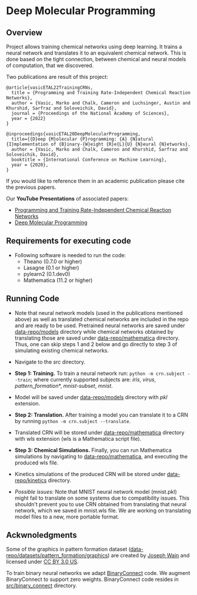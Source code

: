 # Deep Molecular Programming

## Overview
Project allows training chemical networks using deep learning. It
trains a neural network and translates it to an equivalent chemical
network. This is done based on the tight connection, between chemical
and neural models of computation, that we discovered.

Two publications are result of this project: 

```
@article{vasicETAL22TrainingCRNs,
  title = {Programming and Training Rate-Independent Chemical Reaction Networks},
  author = {Vasic, Marko and Chalk, Cameron and Luchsinger, Austin and Khurshid, Sarfraz and Soloveichik, David},
  journal = {Proceedings of the National Academy of Sciences},
  year = {2022}
}

@inproceedings{vasicETAL20DeepMolecularProgramming,
  title={{D}eep {M}olecular {P}rogramming: {A} {N}atural {I}mplementation of {B}inary-{W}eight {R}e{L}{U} {N}eural {N}etworks},
  author = {Vasic, Marko and Chalk, Cameron and Khurshid, Sarfraz and Soloveichik, David},
  booktitle = {International Conference on Machine Learning},
  year = {2020},
}
```
If you would like to reference them in an academic publication please
cite the previous papers.

Our **YouTube Presentations** of associated papers:
- [Programming and Training Rate-Independent Chemical Reaction Networks](https://www.youtube.com/watch?v=OWtrPTaIvXM)
- [Deep Molecular Programming](https://www.youtube.com/watch?v=kf-0FLZyoNk)

## Requirements for executing code
- Following software is needed to run the code:
    * Theano (0.7.0 or higher)
    * Lasagne (0.1 or higher)
    * pylearn2 (0.1.dev0)
    * Mathematica (11.2 or higher)

## Running Code
- Note that neural network models (used in the publications mentioned
  above) as well as translated chemical networks are included in the
  repo and are ready to be used. Pretrained neural networks are saved
  under
  [data-repo/models](https://github.com/marko-vasic/dmp/tree/main/data-repo/models)
  directory while chemical networks obtained by translating those are
  saved under
  [data-repo/mathematica](https://github.com/marko-vasic/dmp/tree/main/data-repo/mathematica)
  directory. Thus, one can skip steps 1 and 2 below and go directly to
  step 3 of simulating existing chemical networks.

- Navigate to the *src* directory.

- **Step 1: Training.** To train a neural network run: ```python -m
  crn.subject --train```; where currently supported subjects are:
  *iris*, *virus*, *pattern_formation**, *mnist-subset*, *mnist*.

- Model will be saved under
  [data-repo/models](https://github.com/marko-vasic/dmp/tree/main/data-repo/models)
  directory with *pkl* extension.

- **Step 2: Translation.** After training a model you can translate it
  to a CRN by running ```python -m crn.subject --translate```.

- Translated CRN will be stored under
  [data-repo/mathematica](https://github.com/marko-vasic/dmp/tree/main/data-repo/mathematica)
  directory with *wls* extension (wls is a Mathematica script file).

- **Step 3: Chemical Simulations.** Finally, you can run Mathematica
  simulations by navigating to
  [data-repo/mathematica](https://github.com/marko-vasic/dmp/tree/main/data-repo/mathematica),
  and executing the produced wls file.

- Kinetics simulations of the produced CRN will be stored under
  [data-repo/kinetics](https://github.com/marko-vasic/dmp/tree/main/data-repo/kinetics)
  directory.

- *Possible issues:* Note that MNIST neural network model (mnist.pkl)
  might fail to translate on some systems due to compatibility
  issues. This shouldn't prevent you to use CRN obtained from
  translating that neural network, which we saved in mnist.wls
  file. We are working on translating model files to a new, more
  portable format.

## Ackwnoledgments
Some of the graphics in pattern formation dataset
([data-repo/datasets/pattern_formation/graphics](https://github.com/marko-vasic/dmp/tree/main/data-repo/datasets/pattern_formation/graphics))
are created by [Joseph Wain](http://penandthink.com) and licensed
under [CC BY 3.0 US](http://creativecommons.org/licenses/by/3.0/us/).

To train binary neural networks we adapt
[BinaryConnect](https://github.com/MatthieuCourbariaux/BinaryConnect)
code. We augment BinaryConnect to support zero weights. BinaryConnect
code resides in
[src/binary_connect](https://github.com/marko-vasic/dmp/tree/main/src/binary_connect)
directory.
